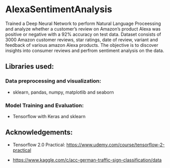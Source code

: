 # AlexaSentimentAnalysis

Trained a Deep Neural Network to perform Natural Language Proceessing and analyze whether a customer’s review on Amazon’s product Alexa was positive or negative with a 92% accuracy on test data. Dataset consists of 3000 Amazon customer reviews, star ratings, date of review, variant and feedback of various amazon Alexa products. The objective is to discover insights into consumer reviews and perfrom sentiment analysis on the data.

## Libraries used:

### Data preprocessing and visualization:

  - sklearn, pandas, numpy, matplotlib and seaborn 
  
### Model Training and Evaluation:

  - Tensorflow with Keras and sklearn

  ## Acknowledgements:
  
- Tensorflow 2.0 Practical: https://www.udemy.com/course/tensorflow-2-practical

- https://www.kaggle.com/c/acc-german-traffic-sign-classification/data
